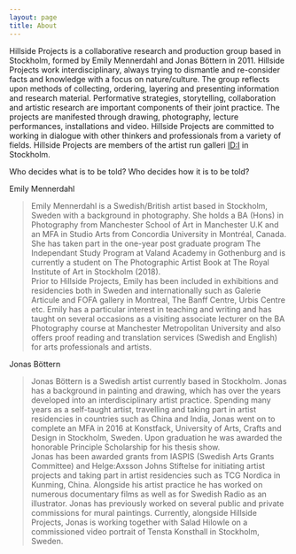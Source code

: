 ```yaml
---
layout: page
title: About
---
```


Hillside Projects is a collaborative research and production group based in Stockholm, formed by Emily Mennerdahl and Jonas Böttern in 2011. Hillside Projects work interdisciplinary, always trying to dismantle and re-consider facts and knowledge with a focus on nature/culture. The group reflects upon methods of collecting, ordering, layering and presenting information and research material. Performative strategies, storytelling, collaboration and artistic research are important components of their joint practice. The projects are manifested through drawing, photography, lecture performances, installations and video. Hillside Projects are committed to working in dialogue with other thinkers and professionals from a variety of fields. Hillside Projects are members of the artist run galleri <a href="http://idigalleri.org/" target="blank">ID:I</a> in Stockholm.

Who decides what is to be told? Who decides how it is to be told?

Emily Mennerdahl

> Emily Mennerdahl is a Swedish/British artist based in Stockholm, Sweden with a background in photography. She holds a BA (Hons) in Photography from Manchester School of Art in Manchester U.K and an MFA in Studio Arts from Concordia University in Montréal, Canada. She has taken part in the one-year post graduate program The Independant Study Program at Valand Academy in Gothenburg and is currently a student on The Photographic Artist Book at The Royal Institute of Art in Stockholm (2018). <br/>
Prior to Hillside Projects, Emily has been included in exhibitions and residencies both in Sweden and internationally such as Galerie Articule and FOFA gallery in Montreal, The Banff Centre, Urbis Centre etc. Emily has a particular interest in teaching and writing and has taught on several occasions as a visiting associate lecturer on the BA Photography course at Manchester Metropolitan University and also offers proof reading and translation services (Swedish and English) for arts professionals and artists.

Jonas Böttern

> Jonas Böttern is a Swedish artist currently based in Stockholm. Jonas has a background in painting and drawing, which has over the years developed into an interdisciplinary artist practice. Spending many years as a self-taught artist, travelling and taking part in artist residencies in countries such as China and India, Jonas went on to complete an MFA in 2016 at Konstfack, University of Arts, Crafts and Design in Stockholm, Sweden. Upon graduation he was awarded the honorable Principle Scholarship for his thesis show. <br/>
Jonas has been awarded grants from IASPIS (Swedish Arts Grants Committee) and Helge:Axsson Johns Stiftelse for initiating artist projects and taking part in artist residencies such as TCG Nordica in Kunming, China. Alongside his artist practice he has worked on numerous documentary films as well as for Swedish Radio as an illustrator. Jonas has previously worked on several public and private commissions for mural paintings. Currently, alongside Hillside Projects, Jonas is working together with Salad Hilowle on a commissioned video portrait of Tensta Konsthall in Stockholm, Sweden.

